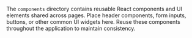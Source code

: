 The `components` directory contains reusable React components and UI elements shared across pages.
Place header components, form inputs, buttons, or other common UI widgets here.
Reuse these components throughout the application to maintain consistency.
